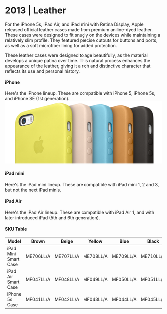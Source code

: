 # 2013 | Leather 
For the iPhone 5s, iPad Air, and iPad mini with Retina Display, Apple released official leather cases made from premium aniline-dyed leather. These cases were designed to fit snugly on the devices while maintaining a relatively slim profile. They featured precise cutouts for buttons and ports, as well as a soft microfiber lining for added protection. 

These leather cases were designed to age beautifully, as the material develops a unique patina over time. This natural process enhances the appearance of the leather, giving it a rich and distinctive character that reflects its use and personal history. 

#### iPhone
Here's the iPhone lineup. These are compatible with iPhone 5, iPhone 5s, and iPhone SE (1st generation).
![](./asset3.png)

#### iPad mini
Here's the iPad mini lineup. These are compatible with iPad mini 1, 2 and 3, but not the next iPad minis.

#### iPad Air
Here's the iPad Air lineup. These are compatible with iPad Air 1, and with later introduced iPad (5th and 6th generation).

#### SKU Table
| Model             | Brown      | Beige      | Yellow     | Blue       | Black      | Red        |
|--------------------|------------|------------|------------|------------|------------|------------|
| iPad Mini Smart Case | ME706LL/A | ME707LL/A | ME708LL/A | ME709LL/A | ME710LL/A | ME711LL/A |
| iPad Air Smart Case  | MF047LL/A | MF048LL/A | MF049LL/A | MF050LL/A | MF051LL/A | MF052LL/A |
| iPhone 5s Case       | MF041LL/A | MF042LL/A | MF043LL/A | MF044LL/A | MF045LL/A | MF046LL/A |
